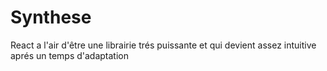 # Synthese

React a l'air d'être une librairie trés puissante et qui devient assez intuitive aprés un temps d'adaptation

 
